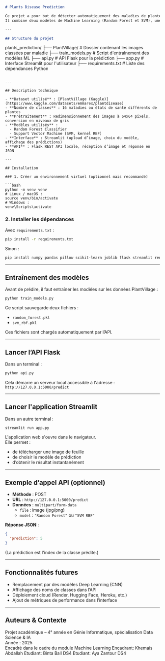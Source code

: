 ```markdown
# Plants Disease Prediction

Ce projet a pour but de détecter automatiquement des maladies de plantes à partir d’images de feuilles.
Il combine deux modèles de Machine Learning (Random Forest et SVM), une API Flask pour faire les prédictions, et une interface utilisateur avec Streamlit.

---

## Structure du projet

```
plants_prediction/
├── PlantVillage/           # Dossier contenant les images classées par maladie
├── train_models.py         # Script d'entraînement des modèles ML
├── api.py                  # API Flask pour la prédiction
├── app.py                  # Interface Streamlit pour l'utilisateur
├── requirements.txt        # Liste des dépendances Python
```

---

## Description technique

- **Dataset utilisé** : [PlantVillage (Kaggle)](https://www.kaggle.com/datasets/emmarex/plantdisease)
- **Nombre de classes** : 16 maladies ou états de santé différents de plantes
- **Prétraitement** : Redimensionnement des images à 64x64 pixels, conversion en niveaux de gris
- **Modèles utilisés** :
  - Random Forest Classifier
  - Support Vector Machine (SVM, kernel RBF)
- **Interface** : Streamlit (upload d’image, choix du modèle, affichage des prédictions)
- **API** : Flask REST API locale, réception d’image et réponse en JSON

---

## Installation

### 1. Créer un environnement virtuel (optionnel mais recommandé)

```bash
python -m venv venv
# Linux / macOS :
source venv/bin/activate
# Windows :
venv\Scripts\activate
```

### 2. Installer les dépendances

Avec `requirements.txt` :

```bash
pip install -r requirements.txt
```

Sinon :

```bash
pip install numpy pandas pillow scikit-learn joblib flask streamlit requests
```

---

## Entraînement des modèles

Avant de prédire, il faut entraîner les modèles sur les données PlantVillage :

```bash
python train_models.py
```

Ce script sauvegarde deux fichiers :
- `random_forest.pkl`
- `svm_rbf.pkl`

Ces fichiers sont chargés automatiquement par l’API.

---

## Lancer l’API Flask

Dans un terminal :

```bash
python api.py
```

Cela démarre un serveur local accessible à l'adresse :  
`http://127.0.0.1:5000/predict`

---

## Lancer l'application Streamlit

Dans un autre terminal :

```bash
streamlit run app.py
```

L'application web s'ouvre dans le navigateur.  
Elle permet :
- de télécharger une image de feuille
- de choisir le modèle de prédiction
- d’obtenir le résultat instantanément

---

## Exemple d’appel API (optionnel)

- **Méthode** : POST  
- **URL** : `http://127.0.0.1:5000/predict`  
- **Données** : `multipart/form-data`
  - `file` : image (jpg/png)
  - `model` : `"Random Forest"` ou `"SVM RBF"`

**Réponse JSON** :

```json
{
  "prediction": 5
}
```

(La prédiction est l'index de la classe prédite.)

---

## Fonctionnalités futures

- Remplacement par des modèles Deep Learning (CNN)
- Affichage des noms de classes dans l’API
- Déploiement cloud (Render, Hugging Face, Heroku, etc.)
- Ajout de métriques de performance dans l’interface

---

## Auteurs & Contexte

Projet académique – 4ᵉ année en Génie Informatique, spécialisation Data Science & IA  
Année : 2025  
Encadré dans le cadre du module Machine Learning
Encadrant: Khemais Abdallah
Etudiant: Binta Ball DS4
Etudiant: Aya Zantour DS4
```

